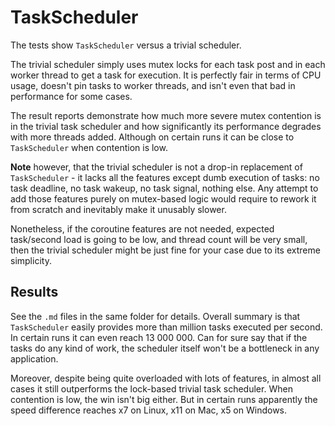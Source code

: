 # TaskScheduler

The tests show `TaskScheduler` versus a trivial scheduler.

The trivial scheduler simply uses mutex locks for each task post and in each worker thread to get a task for execution. It is perfectly fair in terms of CPU usage, doesn't pin tasks to worker threads, and isn't even that bad in performance for some cases.

The result reports demonstrate how much more severe mutex contention is in the trivial task scheduler and how significantly its performance degrades with more threads added. Although on certain runs it can be close to `TaskScheduler` when contention is low.

**Note** however, that the trivial scheduler is not a drop-in replacement of `TaskScheduler` - it lacks all the features except dumb execution of tasks: no task deadline, no task wakeup, no task signal, nothing else. Any attempt to add those features purely on mutex-based logic would require to rework it from scratch and inevitably make it unusably slower.

Nonetheless, if the coroutine features are not needed, expected task/second load is going to be low, and thread count will be very small, then the trivial scheduler might be just fine for your case due to its extreme simplicity.

## Results

See the `.md` files in the same folder for details. Overall summary is that `TaskScheduler` easily provides more than million tasks executed per second. In certain runs it can even reach 13 000 000. Can for sure say that if the tasks do any kind of work, the scheduler itself won't be a bottleneck in any application.

Moreover, despite being quite overloaded with lots of features, in almost all cases it still outperforms the lock-based trivial task scheduler. When contention is low, the win isn't big either. But in certain runs apparently the speed difference reaches x7 on Linux, x11 on Mac, x5 on Windows.
